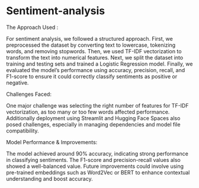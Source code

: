 # Sentiment-analysis
 The Approach Used :

 
For sentiment analysis, we followed a structured approach. First, we preprocessed the dataset by converting text to lowercase, tokenizing words, and removing stopwords. Then, we used TF-IDF vectorization to transform the text into numerical features. Next, we split the dataset into training and testing sets and trained a Logistic Regression model. Finally, we evaluated the model’s performance using accuracy, precision, recall, and F1-score to ensure it could correctly classify sentiments as positive or negative.

Challenges Faced:


One major challenge  was selecting the right number of features for TF-IDF vectorization, as too many or too few words affected performance. Additionally deployment using Streamlit and Hugging Face Spaces also posed challenges, especially in managing dependencies and model file compatibility.

Model Performance & Improvements:


The model achieved around 90% accuracy, indicating strong performance in classifying sentiments. The F1-score and precision-recall values also showed a well-balanced value. Future improvements could involve using pre-trained embeddings such as Word2Vec or BERT to enhance contextual understanding and boost accuracy.
